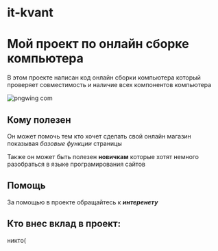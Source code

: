 # it-kvant
# Мой проект по онлайн сборке компьютера
В этом проекте написан код онлайн сборки компьютера который проверяет совместимость и наличие всех компонентов компьютера

![pngwing com](https://github.com/user-attachments/assets/89fed771-d388-4895-879d-5dccc82b9ac5)

## Кому полезен
Он может помочь тем кто хочет сделать свой онлайн магазин показывая *базовые функции* страницы

Также он может быть полезен **новичкам** которые хотят немного разобраться в языке програмирования сайтов
## Помощь
За помощью в проекте обращайтесь к ***интеренету*** 
## Кто внес вклад в проект:

никто(
